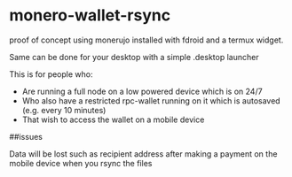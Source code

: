 # monero-wallet-rsync
proof of concept using monerujo installed with fdroid and a termux widget. 

Same can be done for your desktop with a simple .desktop launcher 

This is for people who:
- Are running a full node on a low powered device which is on 24/7
- Who also have a restricted rpc-wallet running on it which is autosaved (e.g. every 10 minutes)
- That wish to access the wallet on a mobile device

##issues

Data will be lost such as recipient address after making a payment on the mobile device when you rsync the files 
